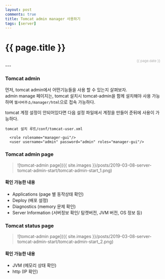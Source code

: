 ```yaml
---
layout: post
comments: true
title: Tomcat admin manager 사용하기
tags: [server]
---
```


<h1>{{ page.title }}</h1>  
<div style="text-align:right; font-size:11px; color:#aaa">{{ page.date }} </div>
---

### Tomcat admin
먼저, tomcat admin에서 어떤기능들을 사용 할 수 있는지 살펴보자.  
admin manage 페이지는, tomcat 설치시 tomcat-admin을 함께 설치해야 사용 가능하며 `웹서버주소/manager/html`으로 접속 가능하다.  
  
tomcat 계정 설정이 안되어있다면 다음 설정 파일에서 계정을 만들어 준뒤에 사용이 가능하다.  

`tomcat 설치 루트/conf/tomcat-user.xml`

```
  <role rolename="manager-gui"/>
  <user username="admin" password="admin" roles="manager-gui"/>
```

### Tomcat admin page

> ![tomcat-admin page]({{ site.images }}/posts/2019-03-08-server-tomcat-admin-start/tomcat-admin-start_1.png)

#### 확인 가능한 내용
- Applications (page 별 동작상태 확인)
- Deploy (배포 설정)
- Diagnostics (memory 문제 확인)
- Server Information (서버정보 확인/ 탐캣버전, JVM 버전, OS 정보 등)


### Tomcat status page

> ![tomcat-admin page]({{ site.images }}/posts/2019-03-08-server-tomcat-admin-start/tomcat-admin-start_2.png)

#### 확인 가능한 내용
- JVM (메모리 상태 확인)
- http (IP 확인)



